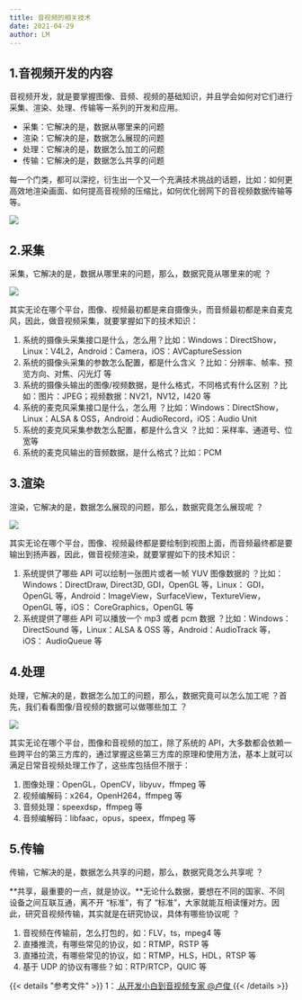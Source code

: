 ```yaml
---
title: 音视频的相关技术
date: 2021-04-29
author: LM
---
```


## 1.音视频开发的内容

音视频开发，就是要掌握图像、音频、视频的基础知识，并且学会如何对它们进行采集、渲染、处理、传输等一系列的开发和应用。

- 采集：它解决的是，数据从哪里来的问题
- 渲染：它解决的是，数据怎么展现的问题
- 处理：它解决的是，数据怎么加工的问题
- 传输：它解决的是，数据怎么共享的问题

每一个门类，都可以深挖，衍生出一个又一个充满技术挑战的话题，比如：如何更高效地渲染画面、如何提高音视频的压缩比，如何优化弱网下的音视频数据传输等等。

![](/images/drawingbed/img/202204291733743.png)

## 2.采集

采集，它解决的是，数据从哪里来的问题，那么，数据究竟从哪里来的呢 ？

![](/images/drawingbed/img/202204291733524.png)

其实无论在哪个平台，图像、视频最初都是来自摄像头，而音频最初都是来自麦克风，因此，做音视频采集，就要掌握如下的技术知识：

1. 系统的摄像头采集接口是什么，怎么用？比如：Windows：DirectShow，Linux：V4L2，Android：Camera，iOS：AVCaptureSession
2. 系统的摄像头采集的参数怎么配置，都是什么含义 ？比如：分辨率、帧率、预览方向、对焦、闪光灯 等
3. 系统的摄像头输出的图像/视频数据，是什么格式，不同格式有什么区别 ？比如：图片：JPEG；视频数据：NV21，NV12，I420 等
4. 系统的麦克风采集接口是什么，怎么用 ？比如：Windows：DirectShow，Linux：ALSA & OSS，Android：AudioRecord，iOS：Audio Unit
5. 系统的麦克风采集参数怎么配置，都是什么含义 ？比如：采样率、通道号、位宽等
6. 系统的麦克风输出的音频数据，是什么格式？比如：PCM

## 3.渲染

渲染，它解决的是，数据怎么展现的问题，那么，数据究竟怎么展现呢 ？

![](/images/drawingbed/img/202204291733746.png)

其实无论在哪个平台，图像、视频最终都是要绘制到视图上面，而音频最终都是要输出到扬声器，因此，做音视频渲染，就要掌握如下的技术知识：

1. 系统提供了哪些 API 可以绘制一张图片或者一帧 YUV 图像数据的 ？比如：Windows：DirectDraw, Direct3D, GDI，OpenGL 等，Linux： GDI， OpenGL 等，Android：ImageView，SurfaceView，TextureView，OpenGL 等，iOS： CoreGraphics，OpenGL 等
2. 系统提供了哪些 API 可以播放一个 mp3 或者 pcm 数据 ？比如：Windows：DirectSound 等，Linux：ALSA & OSS 等，Android：AudioTrack 等，iOS： AudioQueue 等

## 4.处理

处理，它解决的是，数据怎么加工的问题，那么，数据究竟可以怎么加工呢 ？首先，我们看看图像/音视频的数据可以做哪些加工 ？

![](/images/drawingbed/img/202204291733566.png)

其实无论在哪个平台，图像和音视频的加工，除了系统的 API，大多数都会依赖一些跨平台的第三方库的，通过掌握这些第三方库的原理和使用方法，基本上就可以满足日常音视频处理工作了，这些库包括但不限于：

1. 图像处理：OpenGL，OpenCV，libyuv，ffmpeg 等
2. 视频编解码：x264，OpenH264，ffmpeg 等
3. 音频处理：speexdsp，ffmpeg 等
4. 音频编解码：libfaac，opus，speex，ffmpeg 等

## 5.传输

传输，它解决的是，数据怎么共享的问题，那么，数据究竟怎么共享呢 ？

**共享，最重要的一点，就是协议。**无论什么数据，要想在不同的国家、不同设备之间互联互通，离不开 “标准”，有了 “标准”，大家就能互相读懂对方。因此，研究音视频传输，其实就是在研究协议，具体有哪些协议呢 ？

1. 音视频在传输前，怎么打包的，如：FLV，ts，mpeg4 等
2. 直播推流，有哪些常见的协议，如：RTMP，RSTP 等
3. 直播拉流，有哪些常见的协议，如：RTMP，HLS，HDL，RTSP 等
4. 基于 UDP 的协议有哪些？如：RTP/RTCP，QUIC 等

{{< details "参考文件" >}} 
1：[ 从开发小白到音视频专家  @卢俊 ](https://blog.csdn.net/dev_csdn/article/details/78738806)
{{< /details >}}